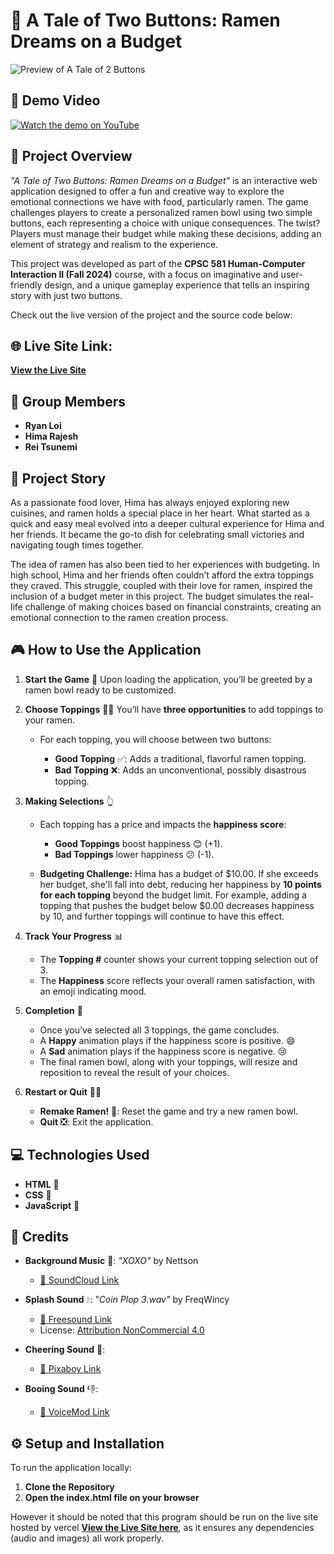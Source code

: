 # 🍜 **A Tale of Two Buttons: Ramen Dreams on a Budget**

![Preview of A Tale of 2 Buttons](https://i.imgur.com/awOGIFF.png)

## 🎥 Demo Video

[![Watch the demo on YouTube](https://img.youtube.com/vi/PXKVLONcRb4/0.jpg)](https://www.youtube.com/watch?v=PXKVLONcRb4)


## 📖 **Project Overview**

*"A Tale of Two Buttons: Ramen Dreams on a Budget"* is an interactive web application designed to offer a fun and creative way to explore the emotional connections we have with food, particularly ramen. The game challenges players to create a personalized ramen bowl using two simple buttons, each representing a choice with unique consequences. The twist? Players must manage their budget while making these decisions, adding an element of strategy and realism to the experience.

This project was developed as part of the **CPSC 581 Human-Computer Interaction II (Fall 2024)** course, with a focus on imaginative and user-friendly design, and a unique gameplay experience that tells an inspiring story with just two buttons.


Check out the live version of the project and the source code below:

## 🌐 Live Site Link:
[**View the Live Site**](https://a-taleof2-buttons.vercel.app/)


## 👥 **Group Members**

* **Ryan Loi**
* **Hima Rajesh**
* **Rei Tsunemi**

## 🌟 **Project Story**

As a passionate food lover, Hima has always enjoyed exploring new cuisines, and ramen holds a special place in her heart. What started as a quick and easy meal evolved into a deeper cultural experience for Hima and her friends. It became the go-to dish for celebrating small victories and navigating tough times together.

The idea of ramen has also been tied to her experiences with budgeting. In high school, Hima and her friends often couldn’t afford the extra toppings they craved. This struggle, coupled with their love for ramen, inspired the inclusion of a budget meter in this project. The budget simulates the real-life challenge of making choices based on financial constraints, creating an emotional connection to the ramen creation process.

## 🎮 **How to Use the Application**

1. **Start the Game** 🎲
   Upon loading the application, you’ll be greeted by a ramen bowl ready to be customized.

2. **Choose Toppings** 🍥🥚
   You’ll have **three opportunities** to add toppings to your ramen.

   * For each topping, you will choose between two buttons:

     * **Good Topping** ✅: Adds a traditional, flavorful ramen topping.
     * **Bad Topping** ❌: Adds an unconventional, possibly disastrous topping.

3. **Making Selections** 👆

   * Each topping has a price and impacts the **happiness score**:

     * **Good Toppings** boost happiness 😊 (+1).
     * **Bad Toppings** lower happiness 😕 (-1).
   * **Budgeting Challenge:** Hima has a budget of \$10.00. If she exceeds her budget, she'll fall into debt, reducing her happiness by **10 points for each topping** beyond the budget limit. For example, adding a topping that pushes the budget below \$0.00 decreases happiness by 10, and further toppings will continue to have this effect.

4. **Track Your Progress** 📊

   * The **Topping #** counter shows your current topping selection out of 3.
   * The **Happiness** score reflects your overall ramen satisfaction, with an emoji indicating mood.

5. **Completion** 🎉

   * Once you’ve selected all 3 toppings, the game concludes.
   * A **Happy** animation plays if the happiness score is positive. 😄
   * A **Sad** animation plays if the happiness score is negative. 😢
   * The final ramen bowl, along with your toppings, will resize and reposition to reveal the result of your choices.

6. **Restart or Quit** 🔄🚪

   * **Remake Ramen!** 🍲: Reset the game and try a new ramen bowl.
   * **Quit** ❎: Exit the application.

## 💻 **Technologies Used**

* **HTML** 📝
* **CSS** 🎨
* **JavaScript** 🚀

## 🙏 **Credits**

* **Background Music** 🎵: *"XOXO"* by Nettson

  * [🔗 SoundCloud Link](https://soundcloud.com/nettson/nettson-xoxo-official)
* **Splash Sound** 💧: *"Coin Plop 3.wav"* by FreqWincy

  * [🔗 Freesound Link](https://freesound.org/s/707421/)
  * License: [Attribution NonCommercial 4.0](https://creativecommons.org/licenses/by-nc/4.0/)
* **Cheering Sound** 🥂:

  * [🔗 Pixaboy Link](https://pixabay.com/sound-effects/search/cheer/)
* **Booing Sound** 👎:

  * [🔗 VoiceMod Link](https://tuna.voicemod.net/sound/061e3c29-a660-4e28-a515-179e76a3ad31)

## ⚙️ **Setup and Installation**

To run the application locally:

1. **Clone the Repository**
2. **Open the index.html file on your browser**

However it should be noted that this program should be run on the live site hosted by vercel [**View the Live Site here**](https://a-taleof2-buttons.vercel.app/), as it ensures any dependencies (audio and images) all work properly.
